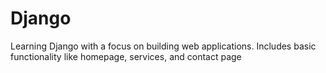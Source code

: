# Django
Learning Django with a focus on building web applications. Includes basic functionality like homepage, services, and contact page
